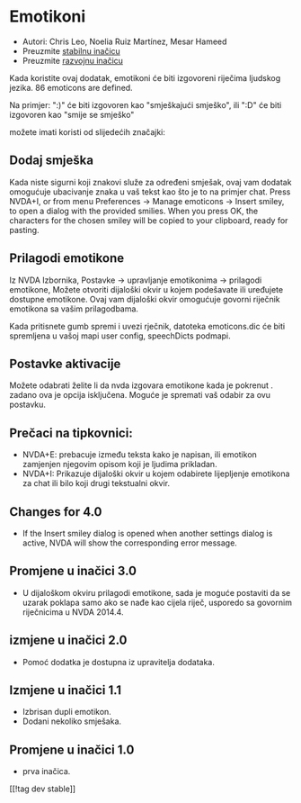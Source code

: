 # Emotikoni #

* Autori: Chris Leo, Noelia Ruiz Martínez, Mesar Hameed
* Preuzmite [stabilnu inačicu][1]
* Preuzmite [razvojnu inačicu][2]

Kada koristite ovaj dodatak, emotikoni će biti izgovoreni riječima ljudskog
jezika.  86 emoticons are defined.

Na primjer: ":)" će biti izgovoren kao "smješkajući smješko", ili ":D" će
biti izgovoren kao "smije se smješko"

možete imati koristi od slijedećih značajki:

## Dodaj smješka ##

Kada niste sigurni koji znakovi služe za određeni smješak, ovaj vam dodatak omogućuje ubacivanje znaka u vaš tekst kao što je to na primjer chat.
Press NVDA+I, or from menu Preferences -> Manage emoticons -> Insert smiley, to open a dialog 
with the provided smilies.
When you press OK, the characters for the chosen smiley will be copied to your clipboard, ready for pasting.


## Prilagodi emotikone ##

Iz NVDA Izbornika, Postavke -> upravljanje emotikonima -> prilagodi emotikone, Možete otvoriti dijaloški okvir u kojem podešavate ili uređujete dostupne emotikone.
Ovaj vam dijaloški okvir omogućuje govorni riječnik emotikona sa vašim prilagodbama.

Kada pritisnete gumb spremi i uvezi rječnik, datoteka emoticons.dic će biti
spremljena u vašoj mapi  user config, speechDicts podmapi.


## Postavke aktivacije ##

Možete odabrati želite li da nvda izgovara emotikone kada je pokrenut
. zadano ova je opcija isključena.  Moguće je spremati vaš odabir za ovu
postavku.

## Prečaci na tipkovnici: ##

*	NVDA+E: prebacuje između teksta kako je napisan, ili emotikon zamjenjen
  njegovim opisom koji je ljudima prikladan.
*	NVDA+I: Prikazuje dijaloški okvir u kojem  odabirete lijepljenje emotikona
  za chat ili bilo koji drugi tekstualni okvir.


## Changes for 4.0 ##

* If the Insert smiley dialog is opened when another settings dialog is
  active, NVDA will show the corresponding error message.


## Promjene u inačici 3.0 ##

* U dijaloškom okviru prilagodi emotikone, sada je moguće postaviti da se
  uzarak poklapa samo ako se nađe kao cijela riječ, usporedo sa govornim
  riječnicima u NVDA 2014.4.


## izmjene u inačici 2.0 ##

* Pomoć dodatka je dostupna iz upravitelja dodataka.


## Izmjene u inačici 1.1 ##

* Izbrisan dupli emotikon.
* Dodani nekoliko smješaka.

## Promjene u inačici 1.0 ##

* prva inačica.

[[!tag dev stable]]

[1]: http://addons.nvda-project.org/files/get.php?file=emo

[2]: http://addons.nvda-project.org/files/get.php?file=emo-dev
